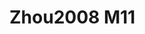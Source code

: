 <a name="material" />

# Zhou2008 M11
<script type="application/ld+json">
  {
    "@context": "https://schema.org/",
    "@type": "ChemicalSubstance",
    "http://purl.org/dc/terms/conformsTo":
      {
        "@type": "CreativeWork",
        "@id": "https://bioschemas.org/profiles/ChemicalSubstance/0.4-RELEASE/"
      },
    "@id": "https://egonw.github.io/nanowiki/nanowiki223.html#material",
    "name": "Zhou2008 M11",
    "sameAs: "http://127.0.0.1/mediawiki/index.php/Special:URIResolver/Zhou2008_M11"
  }
</script>

